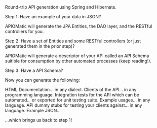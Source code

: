 Round-trip API generation using Spring and Hibernate.

Step 1: Have an example of your data in JSON? 

APIOMatic will generate the JPA Entities, the DAO layer, and the RESTful controllers for you.

Step 2: Have a set of Entities and some RESTful controllers (or just generated them in the prior step)?

APIOMatic will generate a descriptor of your API called an API Schema suitible for consumption by other automated processes (keep reading!).

Step 3: Have a API Schema? 

Now you can generate the following:

HTML Documentation... in any dialect.
Clients of the API... in any programming language.
Integration tests for the API which can be automated... or exported for unit testing suite.
Example usages... in any language.
API dummy stubs for testing your clients against... in any language.
Example JSON... 

...which brings us back to step 1!
